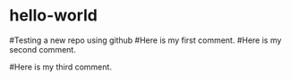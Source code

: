 # hello-world
#Testing a new repo using github
#Here is my first comment.
#Here is my second comment.

#Here is my third comment.
